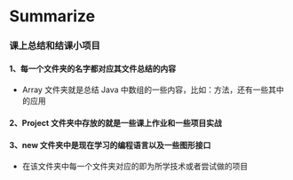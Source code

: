 # Summarize
### 课上总结和结课小项目

#### 1、每一个文件夹的名字都对应其文件总结的内容

- Array 文件夹就是总结 Java 中数组的一些内容，比如：方法，还有一些其中的应用

#### 2、Project 文件夹中存放的就是一些课上作业和一些项目实战

#### 3、new 文件夹中是现在学习的编程语言以及一些图形接口

- 在该文件夹中每一个文件夹对应的即为所学技术或者尝试做的项目



